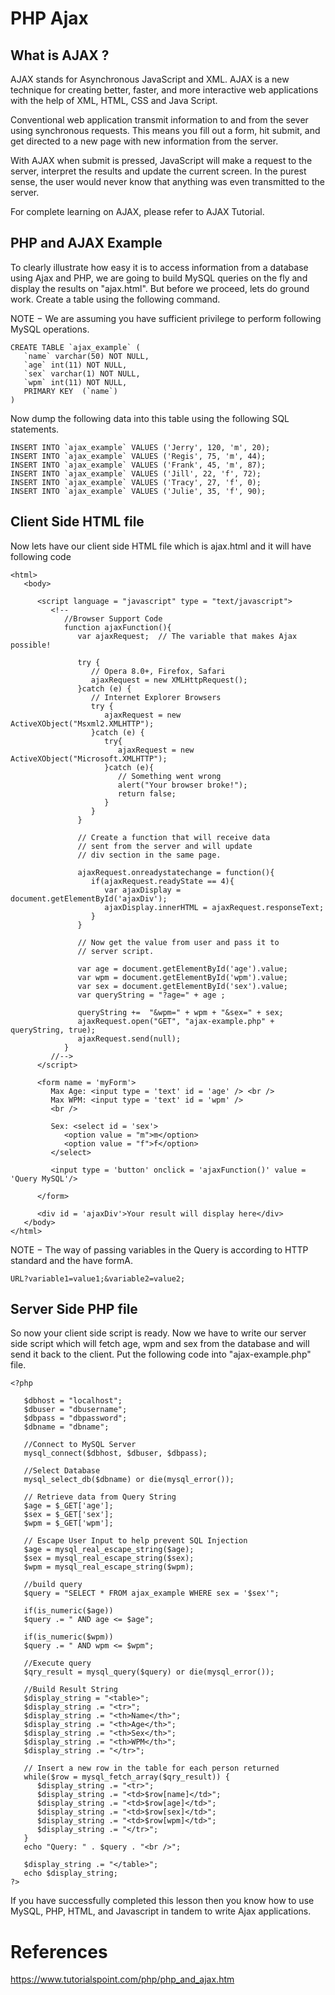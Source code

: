 # PHP Ajax

## What is AJAX ?
AJAX stands for Asynchronous JavaScript and XML. AJAX is a new technique for creating better, faster, and more interactive web applications with the help of XML, HTML, CSS and Java Script.

Conventional web application transmit information to and from the sever using synchronous requests. This means you fill out a form, hit submit, and get directed to a new page with new information from the server.

With AJAX when submit is pressed, JavaScript will make a request to the server, interpret the results and update the current screen. In the purest sense, the user would never know that anything was even transmitted to the server.

For complete learning on AJAX, please refer to AJAX Tutorial.

## PHP and AJAX Example
To clearly illustrate how easy it is to access information from a database using Ajax and PHP, we are going to build MySQL queries on the fly and display the results on "ajax.html". But before we proceed, lets do ground work. Create a table using the following command.

NOTE − We are assuming you have sufficient privilege to perform following MySQL operations.
```
CREATE TABLE `ajax_example` (
   `name` varchar(50) NOT NULL,
   `age` int(11) NOT NULL,
   `sex` varchar(1) NOT NULL,
   `wpm` int(11) NOT NULL,
   PRIMARY KEY  (`name`)
)
```
Now dump the following data into this table using the following SQL statements.
```
INSERT INTO `ajax_example` VALUES ('Jerry', 120, 'm', 20);
INSERT INTO `ajax_example` VALUES ('Regis', 75, 'm', 44);
INSERT INTO `ajax_example` VALUES ('Frank', 45, 'm', 87);
INSERT INTO `ajax_example` VALUES ('Jill', 22, 'f', 72);
INSERT INTO `ajax_example` VALUES ('Tracy', 27, 'f', 0);
INSERT INTO `ajax_example` VALUES ('Julie', 35, 'f', 90);
```

## Client Side HTML file
Now lets have our client side HTML file which is ajax.html and it will have following code
```
<html>
   <body>

      <script language = "javascript" type = "text/javascript">
         <!--
            //Browser Support Code
            function ajaxFunction(){
               var ajaxRequest;  // The variable that makes Ajax possible!

               try {
                  // Opera 8.0+, Firefox, Safari
                  ajaxRequest = new XMLHttpRequest();
               }catch (e) {
                  // Internet Explorer Browsers
                  try {
                     ajaxRequest = new ActiveXObject("Msxml2.XMLHTTP");
                  }catch (e) {
                     try{
                        ajaxRequest = new ActiveXObject("Microsoft.XMLHTTP");
                     }catch (e){
                        // Something went wrong
                        alert("Your browser broke!");
                        return false;
                     }
                  }
               }

               // Create a function that will receive data
               // sent from the server and will update
               // div section in the same page.

               ajaxRequest.onreadystatechange = function(){
                  if(ajaxRequest.readyState == 4){
                     var ajaxDisplay = document.getElementById('ajaxDiv');
                     ajaxDisplay.innerHTML = ajaxRequest.responseText;
                  }
               }

               // Now get the value from user and pass it to
               // server script.

               var age = document.getElementById('age').value;
               var wpm = document.getElementById('wpm').value;
               var sex = document.getElementById('sex').value;
               var queryString = "?age=" + age ;

               queryString +=  "&wpm=" + wpm + "&sex=" + sex;
               ajaxRequest.open("GET", "ajax-example.php" + queryString, true);
               ajaxRequest.send(null);
            }
         //-->
      </script>

      <form name = 'myForm'>
         Max Age: <input type = 'text' id = 'age' /> <br />
         Max WPM: <input type = 'text' id = 'wpm' />
         <br />

         Sex: <select id = 'sex'>
            <option value = "m">m</option>
            <option value = "f">f</option>
         </select>

         <input type = 'button' onclick = 'ajaxFunction()' value = 'Query MySQL'/>

      </form>

      <div id = 'ajaxDiv'>Your result will display here</div>
   </body>
</html>
```
NOTE − The way of passing variables in the Query is according to HTTP standard and the have formA.
```
URL?variable1=value1;&variable2=value2;
```

## Server Side PHP file
So now your client side script is ready. Now we have to write our server side script which will fetch age, wpm and sex from the database and will send it back to the client. Put the following code into "ajax-example.php" file.
```
<?php

   $dbhost = "localhost";
   $dbuser = "dbusername";
   $dbpass = "dbpassword";
   $dbname = "dbname";

   //Connect to MySQL Server
   mysql_connect($dbhost, $dbuser, $dbpass);

   //Select Database
   mysql_select_db($dbname) or die(mysql_error());

   // Retrieve data from Query String
   $age = $_GET['age'];
   $sex = $_GET['sex'];
   $wpm = $_GET['wpm'];

   // Escape User Input to help prevent SQL Injection
   $age = mysql_real_escape_string($age);
   $sex = mysql_real_escape_string($sex);
   $wpm = mysql_real_escape_string($wpm);

   //build query
   $query = "SELECT * FROM ajax_example WHERE sex = '$sex'";

   if(is_numeric($age))
   $query .= " AND age <= $age";

   if(is_numeric($wpm))
   $query .= " AND wpm <= $wpm";

   //Execute query
   $qry_result = mysql_query($query) or die(mysql_error());

   //Build Result String
   $display_string = "<table>";
   $display_string .= "<tr>";
   $display_string .= "<th>Name</th>";
   $display_string .= "<th>Age</th>";
   $display_string .= "<th>Sex</th>";
   $display_string .= "<th>WPM</th>";
   $display_string .= "</tr>";

   // Insert a new row in the table for each person returned
   while($row = mysql_fetch_array($qry_result)) {
      $display_string .= "<tr>";
      $display_string .= "<td>$row[name]</td>";
      $display_string .= "<td>$row[age]</td>";
      $display_string .= "<td>$row[sex]</td>";
      $display_string .= "<td>$row[wpm]</td>";
      $display_string .= "</tr>";
   }
   echo "Query: " . $query . "<br />";

   $display_string .= "</table>";
   echo $display_string;
?>
```

If you have successfully completed this lesson then you know how to use MySQL, PHP, HTML, and Javascript in tandem to write Ajax applications.


# References
https://www.tutorialspoint.com/php/php_and_ajax.htm
